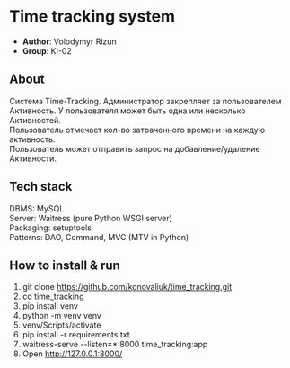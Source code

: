# Time tracking system
- **Author**: Volodymyr Rizun     
- **Group**: KI-02    

## About
Система Time-Tracking. Администратор закрепляет за пользователем      
Активность. У пользователя может быть одна или несколько Активностей.       
Пользователь отмечает кол-во затраченного времени на каждую активность.       
Пользователь может отправить запрос на добавление/удаление Активности.       

## Tech stack
DBMS: MySQL      
Server: Waitress (pure Python WSGI server)      
Packaging: setuptools      
Patterns: DAO, Command, MVC (MTV in Python)      

## How to install & run
1. git clone https://github.com/konovaliuk/time_tracking.git 
2. cd time_tracking  
3. pip install venv  
4. python -m venv venv  
5. venv/Scripts/activate  
6. pip install -r requirements.txt  
7. waitress-serve --listen=*:8000 time_tracking:app   
8. Open http://127.0.0.1:8000/